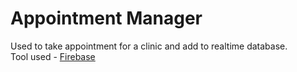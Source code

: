 # Appointment Manager
Used to take appointment for a clinic and add to realtime database. </br>
Tool used - [Firebase](https://firebase.google.com)
